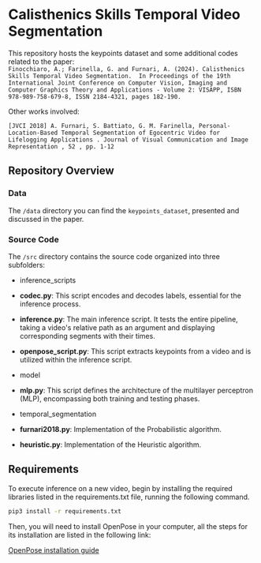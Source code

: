 # Calisthenics Skills Temporal Video Segmentation

This repository hosts the keypoints dataset and some additional codes related to the paper:  
`
Finocchiaro, A.; Farinella, G. and Furnari, A. (2024). Calisthenics Skills Temporal Video Segmentation.  In Proceedings of the 19th International Joint Conference on Computer Vision, Imaging and Computer Graphics Theory and Applications - Volume 2: VISAPP, ISBN 978-989-758-679-8, ISSN 2184-4321, pages 182-190.
`

Other works involved:

`
[JVCI 2018] A. Furnari, S. Battiato, G. M. Farinella, Personal-Location-Based Temporal Segmentation of Egocentric Video for Lifelogging Applications . Journal of Visual Communication and Image Representation , 52 , pp. 1-12
`
## Repository Overview

### Data

The `/data` directory you can find the `keypoints_dataset`, presented and discussed in the paper. 

### Source Code

The `/src` directory contains the source code organized into three subfolders:

- inference_scripts

- **codec.py**: This script encodes and decodes labels, essential for the inference process.
- **inference.py**: The main inference script. It tests the entire pipeline, taking a video's relative path as an argument and displaying corresponding segments with their times.
- **openpose_script.py**: This script extracts keypoints from a video and is utilized within the inference script.

- model

- **mlp.py**: This script defines the architecture of the multilayer perceptron (MLP), encompassing both training and testing phases.

- temporal_segmentation

- **furnari2018.py**: Implementation of the Probabilistic algorithm.
- **heuristic.py**: Implementation of the Heuristic algorithm.

## Requirements 

To execute inference on a new video, begin by installing the required libraries listed in the requirements.txt file, running the following command. 

```bash
pip3 install -r requirements.txt
```

Then, you will need to install OpenPose in your computer, all the steps for its installation are listed in the following link: 

<a href="https://github.com/CMU-Perceptual-Computing-Lab/openpose/blob/master/doc/installation/0_index.md">OpenPose installation guide</a>

